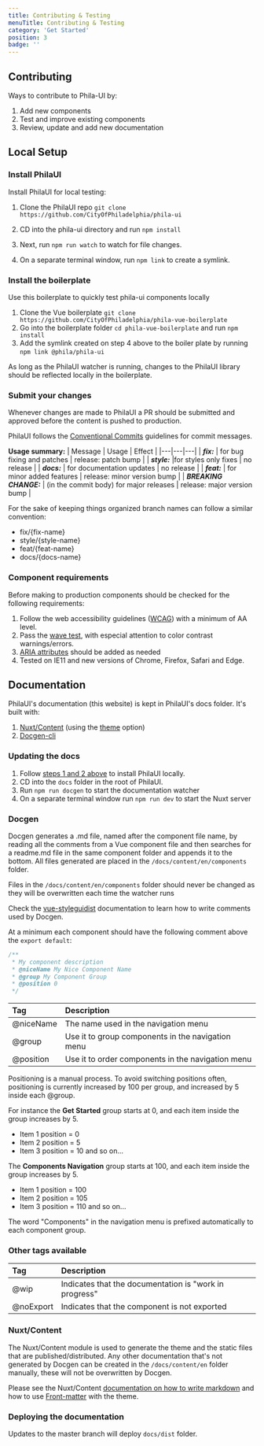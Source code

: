 ```yaml
---
title: Contributing & Testing
menuTitle: Contributing & Testing
category: 'Get Started'
position: 3
badge: ''
---
```


## Contributing
Ways to contribute to Phila-UI by:
1. Add new components
2. Test and improve existing components
3. Review, update and add new documentation

## Local Setup

### Install PhilaUI
Install PhilaUI for local testing:

1. Clone the PhilaUI repo ``git clone https://github.com/CityOfPhiladelphia/phila-ui``

2. CD into the phila-ui directory and run ``npm install``

3. Next, run ``npm run watch`` to watch for file changes.

4. On a separate terminal window, run ``npm link`` to create a symlink.

### Install the boilerplate

Use this boilerplate to quickly test phila-ui components locally

1. Clone the Vue boilerplate ``git clone https://github.com/CityOfPhiladelphia/phila-vue-boilerplate``
2. Go into the boilerplate folder ``cd phila-vue-boilerplate`` and run ``npm install``
3. Add the symlink created on step 4 above to the boiler plate by running ``npm link @phila/phila-ui``

As long as the PhilaUI watcher is running, changes to the PhilaUI library should be reflected locally in the boilerplate.

### Submit your changes
Whenever changes are made to PhilaUI a PR should be submitted and approved before the content is pushed to production.

PhilaUI follows the [Conventional Commits](https://www.conventionalcommits.org/en/v1.0.0-beta.2/) guidelines for commit messages.

**Usage summary:**
| Message | Usage | Effect |
|---|---|---|
| ***fix:*** | for bug fixing and patches | release: patch bump |
| ***style:*** |for styles only fixes | no release |
| ***docs:*** | for documentation updates | no release |
| ***feat:*** | for minor added features | release: minor version bump |
| ***BREAKING CHANGE:*** | (in the commit body) for major releases | release: major version bump |

For the sake of keeping things organized branch names can follow a similar convention:
- fix/{fix-name}
- style/{style-name}
- feat/{feat-name}
- docs/{docs-name}

### Component requirements
Before making to production components should be checked for the following requirements:

1. Follow the web accessibility guidelines ([WCAG](https://www.w3.org/WAI/WCAG2AA-Conformance)) with a minimum of AA level.
2. Pass the [wave test](https://wave.webaim.org/), with especial attention to color contrast warnings/errors.
3. [ARIA attributes](https://www.w3.org/TR/html-aria/) should be added as needed
4. Tested on IE11 and new versions of Chrome, Firefox, Safari and Edge.

## Documentation
PhilaUI's documentation (this website) is kept in PhilaUI's docs folder. It's built with:

1. [Nuxt/Content](https://content.nuxtjs.org) (using the [theme](https://content.nuxtjs.org/themes/docs) option)
2. [Docgen-cli](https://vue-styleguidist.github.io/docs/docgen-cli.html)

### Updating the docs

1. Follow [steps 1 and 2 above](#install-philaui) to install PhilaUI locally.
2. CD into the ``docs`` folder in the root of PhilaUI.
3. Run ``npm run docgen`` to start the documentation watcher
4. On a separate terminal window run ``npm run dev`` to start the Nuxt server

### Docgen
Docgen generates a .md file, named after the component file name, by reading all the comments from a Vue component file and then searches for a readme.md file in the same component folder and appends it to the bottom. All files generated are placed in the ``/docs/content/en/components`` folder.

<alert type="warning">Files in the ``/docs/content/en/components`` folder should never be changed as they will be overwritten each time the watcher runs</alert>

Check the [vue-styleguidist](https://vue-styleguidist.github.io/docs/Documenting.html#code-comments) documentation to learn how to write comments used by Docgen.

At a minimum each component should have the following comment above the ``export default``:

```js
/**
 * My component description
 * @niceName My Nice Component Name
 * @group My Component Group
 * @position 0
 */
```

| Tag | Description |
| :------------- | :---------- |
| @niceName | The name used in the navigation menu |
| @group | Use it to group components in the navigation menu |
| @position | Use it to order components in the navigation menu |

Positioning is a manual process. To avoid switching positions often, positioning is currently increased by 100 per group, and increased by 5 inside each @group.

For instance the **Get Started** group starts at 0, and each item inside the group increases by 5.
- Item 1 position = 0
- Item 2 position = 5
- Item 3 position = 10 and so on...

The **Components Navigation** group starts at 100, and each item inside the group increases by 5.
- Item 1 position = 100
- Item 2 position = 105
- Item 3 position = 110 and so on...

<alert>The word "Components" in the navigation menu is prefixed automatically to each component group.</alert>

### Other tags available
| Tag | Description |
| :------------- | :---------- |
| @wip | Indicates that the documentation is "work in progress" |
| @noExport | Indicates that the component is not exported |


### Nuxt/Content
The Nuxt/Content module is used to generate the theme and the static files that are published/distributed. Any other documentation that's not generated by Docgen can be created in the ``/docs/content/en`` folder manually, these will not be overwritten by Docgen.

Please see the Nuxt/Content [documentation on how to write markdown](https://content.nuxtjs.org/writing#markdown) and how to use [Front-matter](https://content.nuxtjs.org/themes/docs#front-matter) with the theme.

### Deploying the documentation
Updates to the master branch will deploy ``docs/dist`` folder.

